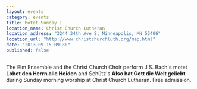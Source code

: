 ```yaml
---
layout: events
category: events
title: Motet Sunday I
location_name: Christ Church Lutheran
location_address: "3244 34th Ave S, Minneapolis, MN 55406"
location_url: "http://www.christchurchluth.org/map.html"
date: "2013-09-15 09:30"
published: false
---
```


The Elm Ensemble and the Christ Church Choir perform J.S. Bach's motet **Lobet den Herrn alle Heiden** and Schütz's **Also hat Gott die Welt geliebt** during Sunday morning worship at Christ Church Lutheran. Free admission.